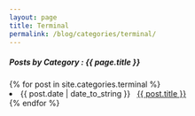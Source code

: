 ```yaml
---
layout: page
title: Terminal
permalink: /blog/categories/terminal/
---
```


<h5> Posts by Category : {{ page.title }} </h5>

<div class="card">
{% for post in site.categories.terminal %}
 <li class="category-posts"><span>{{ post.date | date_to_string }}</span> &nbsp; <a href="{{ post.url }}">{{ post.title }}</a></li>
{% endfor %}
</div>
